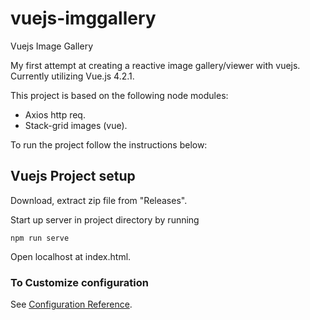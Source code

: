 # vuejs-imggallery

Vuejs Image Gallery

My first attempt at creating a reactive image gallery/viewer with vuejs. Currently utilizing Vue.js 4.2.1.

This project is based on the following node modules:
- Axios http req.
- Stack-grid images (vue).

To run the project follow the instructions below:

## Vuejs Project setup
Download, extract zip file from &quot;Releases&quot;.

Start up server in project directory by running
```
npm run serve
```
Open localhost at index.html.

### To Customize configuration
See [Configuration Reference](https://cli.vuejs.org/config/).
